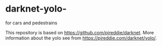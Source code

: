 # darknet-yolo-
for cars and pedestrains

This repository is based on https://github.com/pjreddie/darknet. More information about the yolo see from https://pjreddie.com/darknet/yolo/.

